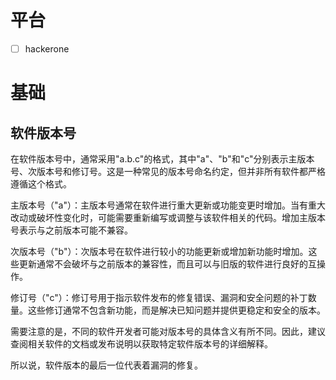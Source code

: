# 平台
- [ ] hackerone


# 基础
## 软件版本号
在软件版本号中，通常采用"a.b.c"的格式，其中"a"、"b"和"c"分别表示主版本号、次版本号和修订号。这是一种常见的版本号命名约定，但并非所有软件都严格遵循这个格式。

主版本号（"a"）：主版本号通常在软件进行重大更新或功能变更时增加。当有重大改动或破坏性变化时，可能需要重新编写或调整与该软件相关的代码。增加主版本号表示与之前版本可能不兼容。

次版本号（"b"）：次版本号在软件进行较小的功能更新或增加新功能时增加。这些更新通常不会破坏与之前版本的兼容性，而且可以与旧版的软件进行良好的互操作。

修订号（"c"）：修订号用于指示软件发布的修复错误、漏洞和安全问题的补丁数量。这些修订通常不包含新功能，而是解决已知问题并提供更稳定和安全的版本。

需要注意的是，不同的软件开发者可能对版本号的具体含义有所不同。因此，建议查阅相关软件的文档或发布说明以获取特定软件版本号的详细解释。

所以说，软件版本的最后一位代表着漏洞的修复。

